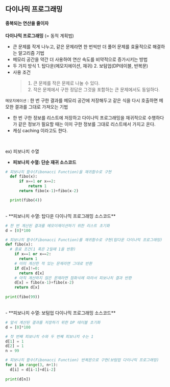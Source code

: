 ## 다이나믹 프로그래밍

 #### 중복되는 연산을 줄이자
  **다이나믹 프로그래밍** (= 동적 계획법)
  - 큰 문제를 작게 나누고, 같은 문제라면 한 번씩만 더 풀어 문제를 효율적으로 해결하는 알고리즘 기법
  - 메모리 공간을 약간 더 사용하여 연산 속도를 비약적으로 증가시키는 방법
  - 두 가지 방식 1. 탑다운(메모지에이션, 재귀) 2. 보텀업(DP테이블, 반복문)
  - 사용 조건
    > 1. 큰 문제를 작은 문제로 나눌 수 있다. 
    > 2. 작은 문제에서 구한 정답은 그것을 포함하는 큰 문제에서도 동일하다. 

  `메모지에이션` 
  : 한 번 구한 결과를 메모리 공간에 저장해두고 같은 식을 다시 호출하면 메모한 결과를 그대로 가져오는 기법<br>
  - 한 번 구한 정보를 리스트에 저장하고 다이나믹 프로그래밍을 재귀적으로 수행하다가 같은 정보가 필요할 때는 이미 구한 정보를 그대로 리스트에서 가지고 온다.
  - 캐싱 caching 이라고도 한다. 
  
  <br>

  ex) 피보나치 수열

  - **피보나치 수열: 단순 재귀 소스코드**
      
  ``` python
  # 피보나치 함수(Fibonacci Function)을 재귀함수로 구현
    def fibo(x):
    	if x==1 or x==2:
        	return 1
        return fibo(x-1)+fibo(x-2)

    print(fibo(4))
  ```
  <br>
  - **피보나치 수열: 탑다운 다이나믹 프로그래밍 소스코드**
        
  ``` python
  # 한 번 계산된 결과를 메모이제이션하기 위한 리스트 초기화
  d = [0]*100
  
  # 피보나치 함수(Fibonacci Function)를 재귀함수로 구현(탑다운 다이나믹 프로그래밍)
  def fibo(x):
  	# 종료 조건(1 혹은 2일때 1을 반환)
      if x==1 or x==2:
      	return 1
      # 이미 계산한 적 있는 문제라면 그대로 반환
      if d[x]!=0:
      	return d[x]
      # 아직 계산하지 않은 문제라면 점화식에 따라서 피보나치 결과 반환
      d[x] = fibo(x-1)+fibo(x-2)
      return d[x]
      
  print(fibo(99))
  ```
  <br>
  - **피보나치 수열: 보텀업 다이나믹 프로그래밍 소스코드**
        
  ``` python
  # 앞서 계산된 결과를 저장하기 위한 DP 테이블 초기화
  d = [0]*100
  
  # 첫 번째 피보나치 수와 두 번째 피보나치 수는 1
  d[1] = 1
  d[2] = 1
  n = 99
  
  # 피보나치 함수(Fibonacci Function) 반복문으로 구현(보텀업 다이나믹 프로그래밍)
  for i in range(3, n+1):
  	d[i] = d[i-1]+d[i-2]
      
  print(d[n])
  ```